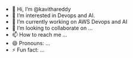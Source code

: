 - 👋 Hi, I’m @kavithareddy
- 👀 I’m interested in Devops and AI.
- 🌱 I’m currently working on AWS Devops and AI
- 💞️ I’m looking to collaborate on ...
- 📫 How to reach me ...
- 😄 Pronouns: ...
- ⚡ Fun fact: ...

<!---
kavithareddy2204/kavithareddy2204 is a ✨ special ✨ repository because its `README.md` (this file) appears on your GitHub profile.
You can click the Preview link to take a look at your changes.
--->
